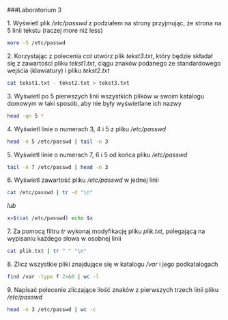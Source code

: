 ###Laboratorium 3

1\. Wyświetl plik */etc/passwd* z podziałem na strony przyjmując, że strona na 5 linii tekstu (raczej more niż less)
```sh
more -5 /etc/passwd
```
2\. Korzystając z polecenia *cat* utwórz plik *tekst3.txt*, który będzie składał się z zawartości pliku *tekst1.txt*, 
ciągu znaków podanego ze standardowego wejścia (klawiatury) i pliku *tekst2.txt*
```sh
cat tekst1.txt - tekst2.txt > tekst3.txt 
```
3\. Wyświetl po 5 pierwszych linii wszystkich plików w swoim katalogu domowym 
w taki sposób, aby nie były wyświetlane ich nazwy
```sh
head -qn 5 *
```
4\. Wyświetl linie o numerach 3, 4 i 5 z pliku */etc/passwd*
```sh
head -n 5 /etc/passwd | tail -n 3
```
5\. Wyświetl linie o numerach 7, 6 i 5 od końca pliku */etc/passwd*
```sh
tail -n 7 /etc/passwd | head -n 3
```
6\. Wyświetl zawartość pliku */etc/passwd* w jednej linii
```sh
cat /etc/passwd | tr -d "\n"
```
*lub*
```sh
x=$(cat /etc/passwd) echo $x
```
7\. Za pomocą filtru *tr* wykonaj modyfikację pliku *plik.txt*, polegającą na wypisaniu każdego słowa w osobnej linii
```sh
cat plik.txt | tr " " "\n"
```
8\.  Zlicz wszystkie pliki znajdujące się w katalogu */var* i jego podkatalogach
```sh
find /var -type f 2>&0 | wc -l
```
9\. Napisać polecenie zliczające ilość znaków z pierwszych trzech linii pliku */etc/passwd*
```sh
head -n 3 /etc/passwd | wc -c
```
